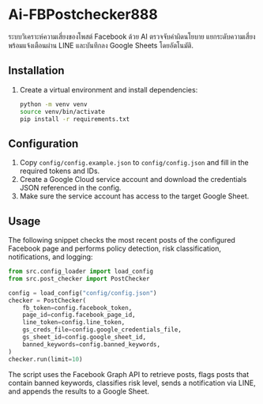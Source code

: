 # Ai-FBPostchecker888

ระบบวิเคราะห์ความเสี่ยงของโพสต์ Facebook ด้วย AI ตรวจจับคำผิดนโยบาย แยกระดับความเสี่ยง พร้อมแจ้งเตือนผ่าน LINE และบันทึกลง Google Sheets โดยอัตโนมัติ.

## Installation

1. Create a virtual environment and install dependencies:
   ```bash
   python -m venv venv
   source venv/bin/activate
   pip install -r requirements.txt
   ```

## Configuration

1. Copy `config/config.example.json` to `config/config.json` and fill in the required tokens and IDs.
2. Create a Google Cloud service account and download the credentials JSON referenced in the config.
3. Make sure the service account has access to the target Google Sheet.

## Usage

The following snippet checks the most recent posts of the configured Facebook page and performs policy detection, risk classification, notifications, and logging:

```python
from src.config_loader import load_config
from src.post_checker import PostChecker

config = load_config("config/config.json")
checker = PostChecker(
    fb_token=config.facebook_token,
    page_id=config.facebook_page_id,
    line_token=config.line_token,
    gs_creds_file=config.google_credentials_file,
    gs_sheet_id=config.google_sheet_id,
    banned_keywords=config.banned_keywords,
)
checker.run(limit=10)
```

The script uses the Facebook Graph API to retrieve posts, flags posts that contain banned keywords, classifies risk level, sends a notification via LINE, and appends the results to a Google Sheet.
